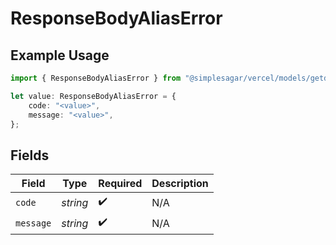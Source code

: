 # ResponseBodyAliasError

## Example Usage

```typescript
import { ResponseBodyAliasError } from "@simplesagar/vercel/models/getdeploymentop.js";

let value: ResponseBodyAliasError = {
    code: "<value>",
    message: "<value>",
};
```

## Fields

| Field              | Type               | Required           | Description        |
| ------------------ | ------------------ | ------------------ | ------------------ |
| `code`             | *string*           | :heavy_check_mark: | N/A                |
| `message`          | *string*           | :heavy_check_mark: | N/A                |